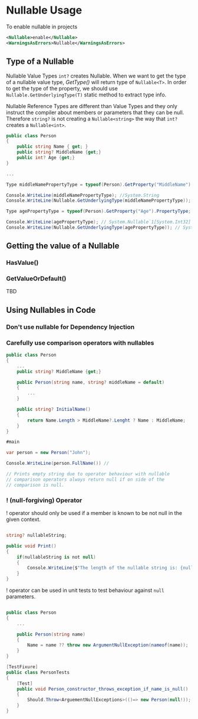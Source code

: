 # Nullable Usage

To enable nullable in projects

```xml
<Nullable>enable</Nullable>
<WarningsAsErrors>Nullable</WarningsAsErrors>
```

##  Type of a Nullable

Nullable Value Types ```int?``` creates Nullable<int>. When we want to get the
type of a nullable value type, _GetType()_ will return type of 
```Nullable<T>```. In order to get the type of the property, we should use 
```Nullable.GetUnderlyingType(T)``` static method to extract type info.

Nullable Reference Types are different than Value Types and they only 
instruct the compiler about members or parameters that they can be null. 
Therefore ```string?``` is not creating a ```Nullable<string>``` the way 
that ```int?``` creates a ```Nullable<int>```.

```csharp
public class Person
{
    public string Name { get; }
    public string? MiddleName {get;}
    public int? Age {get;}
}

...

Type middleNamePropertyType = typeof(Person).GetProperty("MiddleName").PropertyType;

Console.WriteLine(middleNamePropertyType); //System.String
Console.WriteLine(Nullable.GetUnderlyingType(middleNamePropertyType)); //

Type agePropertyType = typeof(Person).GetProperty("Age").PropertyType;

Console.WriteLine(agePropertyType); // System.Nullable`1[System.Int32]
Console.WriteLine(Nullable.GetUnderlyingType(agePropertyType)); // System.Int32

```
## Getting the value of a Nullable

### HasValue()

### GetValueOrDefault()

TBD

## Using Nullables in Code

### Don't use nullable for Dependency Injection

### Carefully use comparison operators with nullables

```csharp
public class Person
{
    ...
    public string? MiddleName {get;}

    public Person(string name, string? middleName = default)
    {
        ...
    }

    public string? InitialName()
    {
        return Name.Length > MiddleName?.Lenght ? Name : MiddleName;
    }
}

#main

var person = new Person("John");

Console.WriteLine(person.FullName()) // 

// Prints empty string due to operator behaviour with nullable
// comparison operators always return null if on side of the
// comparison is null.

```

### ! (null-forgiving) Operator

! operator should only be used if a member is known to be not null in the given
context.

```csharp

string? nullableString;

public void Print()
{
    if(nullableString is not null)
    {
        Console.WriteLine{$"The length of the nullable string is: {nullableString!}"}
    }
}

```

! operator can be used in unit tests to test behaviour against `null` parameters.

```csharp

public class Person
{
    ...

    public Person(string name)
    {
        Name = name ?? throw new ArgumentNullException(nameof(name));
    }
}

[TestFixure]
public class PersonTests
{
    [Test]
    public void Person_constructor_throws_exception_if_name_is_null()
    {
        Should.Throw<ArguementNullExceptions>(()=> new Person(null!));
    }
}

```


